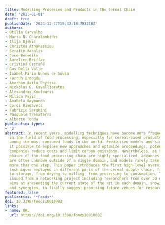 ```yaml
---
title: Modelling Processes and Products in the Cereal Chain
date: '2021-01-01'
draft: true
publishDate: '2024-12-17T15:42:18.793218Z'
authors:
- Otilia Carvalho
- Maria N. Charalambides
- Ilija Djekić
- Christos Athanassiou
- Serafim Bakalis
- Jose Benedito
- Aurelien Briffaz
- Cristina Castañé
- Guy Della Valle
- Isabel Maria Nunes de Sousa
- Ferruh Erdogdu
- Aberham Hailu Feyissa
- Nickolas G. Kavallieratos
- Alexandros Koulouris
- Milica Pojić
- Anabela Raymundo
- Jordi Riudavets
- Fabrizio Sarghini
- Pasquale Trematerra
- Alberto Tonda
publication_types:
- '2'
abstract: In recent years, modelling techniques have become more frequently adopted
  in the field of food processing, especially for cereal-based products, which are
  among the most consumed foods in the world. Predictive models and simulations make
  it possible to explore new approaches and optimize proceedings, potentially helping
  companies reduce costs and limit carbon emissions. Nevertheless, as the different
  phases of the food processing chain are highly specialized, advances in modelling
  are often unknown outside of a single domain, and models rarely take into account
  more than one step. This paper introduces the first high-level overview of modelling
  techniques employed in different parts of the cereal supply chain, from farming
  to storage, from drying to milling, from processing to consumption. This review,
  issued from a networking project including researchers from over 30 different countries,
  aims at presenting the current state of the art in each domain, showing common trends
  and synergies, to finally suggest promising future venues for research.
featured: false
publication: '*Foods*'
doi: 10.3390/foods10010082
links:
- name: URL
  url: https://doi.org/10.3390/foods10010082
---
```


